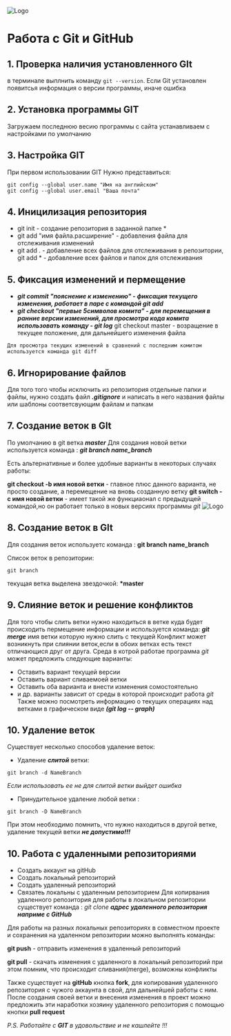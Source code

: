 ![Logo](git.jpg)
# Работа с Git и GitHub
## 1. Проверка наличия установленного GIt
в терминале выплнить команду `git --version`.
Если Git установлен появитсья информация о версии программы, иначе ошибка 

## 2. Установка программы GIT
Загружаем последнюю весию программы с сайта 
устанавливаем с настройками по умолчанию 

## 3. Настройка GIT
При первом использовании GIT Нужно представиться:
``` 
git config --global user.name "Имя на английском" 
git config --global user.email "Ваша почта"
```
## 4. Иницилизация репозитория
* git init - создание репозитория в заданной папке *
* git add "имя файла.расширение" - добавления файла для отслеживания изменений
* git add . - добавление всех файлов для отслеживания в репозитории, git add * - добавление всех файлов и папок для отслеживания

## 5. Фиксация изменений и пермещение
* ***git commit "пояснение к изменению" - фиксация текущего изменения, работает в паре с командой git add***
* ***git checkout "первые 5символов комита" - для перемещения в ранние версии изменений, для просмотра кода комита использовать команду - git log***
git checkout master - возращение в текущее положение, для дальнейшего изменения файла 
```
Для просмотра текущих изменений в сравнений с последним комитом используется команда git diff
```
## 6. Игнорирование файлов 
Для того того чтобы исключить из репозитория отдельные папки и файлы, нужно создать файл ***.gitignore*** и написать в него названия файлы или шаблоны соответсвующим файлам и папкам 

## 7. Создание веток в GIt 
По умолчанию в git ветка _**master**_
Для создания новой ветки используется команда : _**git branch name_branch**_

Есть альтернативные и более удобные варианты в некоторых случаях работы:
 
**git checkout -b имя новой ветки** - главное плюс данного варианта, не просто создание, а перемещение на вновь созданную ветку
**git switch -c имя новой ветки** - имеет такой же функциаонал с предыдущей командой,но он работает только в новых версиях программы *git* ![Logo](git2.png)


## 8. Создание веток в GIt 
Для создания веток используетс команда : **git branch name_branch**

Список веток в репозитории:
 ```
 git branch
``` 
текущая ветка выделена звездочкой:
**\*master**

## 9. Слияние веток и решение конфликтов 
Для того чтобы слить ветки нужно находиться в ветке куда будет происходить пермещение информации и используется команда: ***git merge*** имя ветки которую нужно слить с текущей
Конфликт может возникнуть при слиянии веток,если в обоих ветках есть текст отличающися друг от друга.
Среда в котрой работае программа *git* может предложить следующие варианты:
* Оставить вариант текущей версии
* Оставить вариант сливаемоей ветки
* Оставить оба варианта и внести изменения сомостоятельно
* и др. варианты зависит от среды в которой происходит работа _git_  
Также можно посмотреть информацию о текущих операциях над ветками в графическом виде ***(git log -- graph)***
## 10. Удаление веток 
Существует несколько способов удаление веток:
* Удаление ***слитой*** ветки: 
```
git branch -d NameBranch
```
*Если использовать ее не для слитой ветки выйдет ошибка*
* Принудительное удаление любой ветки : 
```
git branch -D NameBranch
```
При этом необходимо помнить, что нужно находиться в другой ветке, удаление текущей ветки ***не допустимо!!!***

## 10. Работа с удаленными репозиториями 

* Создать аккаунт на gitHub
* Создать локальный репозиторий
* Создать удаленный репозиторий
* Связатеь локальны с удаленным репозиторием
Для копирвания удаленного репозитория для работы в локальном репозитории существует команда : _git clone **адрес удаленного репозитория наприме с GitHub**_

Для работы на разных локальных репозиториях в совместном проекте и сохранения на удаленном репозитории можно выполнять команды: 

**git push** - отправить изменения в удаленный репозиторий 

**git pull** - скачать изменения с удаленного в локальный репозиторий при этом помним, что происходит сливания(merge), возможны конфликты 

Также существует на **gitHub** кнопка **fork**, для копирования удаленного репозитория с чужого аккаунта в свой, для дальнейшей работы с ним. После создания своей ветки и внесения изменения в проект можно предложить эти наработки хозяину удаленного репозитория с помощью  кнопки **pull request**  

_P.S. Работайте с **GIT**  в удовольствие и не кашлейте !!!_ 